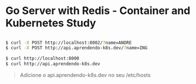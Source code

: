 # Go Server with Redis - Container and Kubernetes Study 

##

```bash 
$ curl -X POST http://localhost:8002/?name=ANDRE
$ curl -X POST http://api.aprendendo-k8s.dev/?name=ING
```

```bash 
$ curl http://localhost:8000
$ curl http://api.aprendendo-k8s.dev
```


> Adicione o api.aprendendo-k8s.dev no seu /etc/hosts 